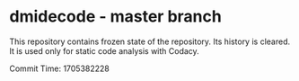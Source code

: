 # dmidecode - master branch

This repository contains frozen state of the repository.
Its history is cleared. It is used only for static code
analysis with Codacy.

Commit Time: 1705382228